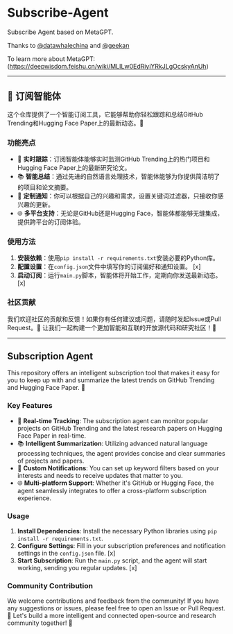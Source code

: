 # Subscribe-Agent
Subscribe Agent based on MetaGPT.

Thanks to [@datawhalechina](https://github.com/datawhalechina) and [@geekan](https://github.com/geekan)

To learn more about MetaGPT: (https://deepwisdom.feishu.cn/wiki/MLILw0EdRiyiYRkJLgOcskyAnUh)

---

## 📡 订阅智能体
这个仓库提供了一个智能订阅工具，它能够帮助你轻松跟踪和总结GitHub Trending和Hugging Face Paper上的最新动态。🌟
### 功能亮点
- 🚀 **实时跟踪**：订阅智能体能够实时监测GitHub Trending上的热门项目和Hugging Face Paper上的最新研究论文。
- 📚 **智能总结**：通过先进的自然语言处理技术，智能体能够为你提供简洁明了的项目和论文摘要。
- 🔔 **定制通知**：你可以根据自己的兴趣和需求，设置关键词过滤器，只接收你感兴趣的更新。
- 🌐 **多平台支持**：无论是GitHub还是Hugging Face，智能体都能够无缝集成，提供跨平台的订阅体验。
### 使用方法
1. **安装依赖**：使用`pip install -r requirements.txt`安装必要的Python库。
2. **配置设置**：在`config.json`文件中填写你的订阅偏好和通知设置。 [x]
3. **启动订阅**：运行`main.py`脚本，智能体将开始工作，定期向你发送最新动态。[x]
### 社区贡献
我们欢迎社区的贡献和反馈！如果你有任何建议或问题，请随时发起Issue或Pull Request。🤝
让我们一起构建一个更加智能和互联的开放源代码和研究社区！🌈

---
## Subscription Agent
This repository offers an intelligent subscription tool that makes it easy for you to keep up with and summarize the latest trends on GitHub Trending and Hugging Face Paper. 🌟
### Key Features
- 🚀 **Real-time Tracking**: The subscription agent can monitor popular projects on GitHub Trending and the latest research papers on Hugging Face Paper in real-time.
- 📚 **Intelligent Summarization**: Utilizing advanced natural language processing techniques, the agent provides concise and clear summaries of projects and papers.
- 🔔 **Custom Notifications**: You can set up keyword filters based on your interests and needs to receive updates that matter to you.
- 🌐 **Multi-platform Support**: Whether it's GitHub or Hugging Face, the agent seamlessly integrates to offer a cross-platform subscription experience.
### Usage
1. **Install Dependencies**: Install the necessary Python libraries using `pip install -r requirements.txt`.
2. **Configure Settings**: Fill in your subscription preferences and notification settings in the `config.json` file. [x]
3. **Start Subscription**: Run the `main.py` script, and the agent will start working, sending you regular updates. [x]
### Community Contribution
We welcome contributions and feedback from the community! If you have any suggestions or issues, please feel free to open an Issue or Pull Request. 🤝
Let's build a more intelligent and connected open-source and research community together! 🌈


